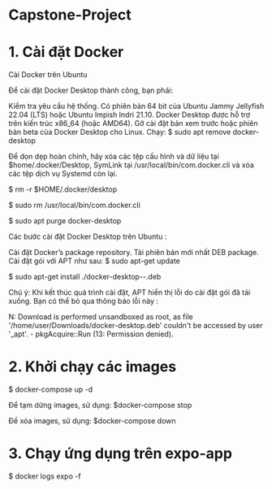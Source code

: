 # Capstone-Project
# 1. Cài đặt Docker
Cài Docker trên Ubuntu

Để cài đặt Docker Desktop thành công, bạn phải:

Kiểm tra yêu cầu hệ thống.
Có phiên bản 64 bit của Ubuntu Jammy Jellyfish 22.04 (LTS) hoặc Ubuntu Impish Indri 21.10. Docker Desktop được hỗ trợ trên kiến ​​trúc x86_64 (hoặc AMD64).
Gỡ cài đặt bản xem trước hoặc phiên bản beta của Docker Desktop cho Linux. Chạy:
$ sudo apt remove docker-desktop

Để dọn dẹp hoàn chỉnh, hãy xóa các tệp cấu hình và dữ liệu tại $home/.docker/Desktop, SymLink tại /usr/local/bin/com.docker.cli và xóa các tệp dịch vụ Systemd còn lại.

$ rm -r $HOME/.docker/desktop

$ sudo rm /usr/local/bin/com.docker.cli

$ sudo apt purge docker-desktop

Các bước cài đặt Docker Desktop trên Ubuntu :

Cài đặt Docker’s package repository.
Tải phiên bản mới nhất DEB package.
Cài đặt gói với APT như sau:
$ sudo apt-get update

$ sudo apt-get install ./docker-desktop-<version>-<arch>.deb

Chú ý:  Khi kết thúc quá trình cài đặt, APT hiển thị lỗi do cài đặt gói đã tải xuống. Bạn có thể bỏ qua thông báo lỗi này :

N: Download is performed unsandboxed as root, as file '/home/user/Downloads/docker-desktop.deb' couldn't be accessed by user '_apt'. - pkgAcquire::Run (13: Permission denied).
# 2. Khởi chạy các images
$ docker-compose up -d

Để tạm dừng images, sử dụng: $docker-compose stop

Để xóa images, sử dụng: $docker-compose down

# 3. Chạy ứng dụng trên expo-app
$ docker logs expo -f
